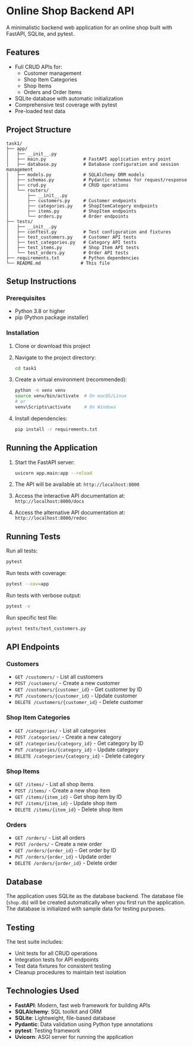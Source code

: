 # Online Shop Backend API

A minimalistic backend web application for an online shop built with FastAPI, SQLite, and pytest.

## Features

- Full CRUD APIs for:
  - Customer management
  - Shop Item Categories
  - Shop Items
  - Orders and Order Items
- SQLite database with automatic initialization
- Comprehensive test coverage with pytest
- Pre-loaded test data

## Project Structure

```
task1/
├── app/
│   ├── __init__.py
│   ├── main.py              # FastAPI application entry point
│   ├── database.py          # Database configuration and session management
│   ├── models.py            # SQLAlchemy ORM models
│   ├── schemas.py           # Pydantic schemas for request/response
│   ├── crud.py              # CRUD operations
│   └── routers/
│       ├── __init__.py
│       ├── customers.py     # Customer endpoints
│       ├── categories.py    # ShopItemCategory endpoints
│       ├── items.py         # ShopItem endpoints
│       └── orders.py        # Order endpoints
├── tests/
│   ├── __init__.py
│   ├── conftest.py          # Test configuration and fixtures
│   ├── test_customers.py    # Customer API tests
│   ├── test_categories.py   # Category API tests
│   ├── test_items.py        # Shop Item API tests
│   └── test_orders.py       # Order API tests
├── requirements.txt         # Python dependencies
└── README.md               # This file
```

## Setup Instructions

### Prerequisites

- Python 3.8 or higher
- pip (Python package installer)

### Installation

1. Clone or download this project
2. Navigate to the project directory:
   ```bash
   cd task1
   ```

3. Create a virtual environment (recommended):
   ```bash
   python -m venv venv
   source venv/bin/activate  # On macOS/Linux
   # or
   venv\Scripts\activate     # On Windows
   ```

4. Install dependencies:
   ```bash
   pip install -r requirements.txt
   ```

## Running the Application

1. Start the FastAPI server:
   ```bash
   uvicorn app.main:app --reload
   ```

2. The API will be available at: `http://localhost:8000`

3. Access the interactive API documentation at: `http://localhost:8000/docs`

4. Access the alternative API documentation at: `http://localhost:8000/redoc`

## Running Tests

Run all tests:
```bash
pytest
```

Run tests with coverage:
```bash
pytest --cov=app
```

Run tests with verbose output:
```bash
pytest -v
```

Run specific test file:
```bash
pytest tests/test_customers.py
```

## API Endpoints

### Customers
- `GET /customers/` - List all customers
- `POST /customers/` - Create a new customer
- `GET /customers/{customer_id}` - Get customer by ID
- `PUT /customers/{customer_id}` - Update customer
- `DELETE /customers/{customer_id}` - Delete customer

### Shop Item Categories
- `GET /categories/` - List all categories
- `POST /categories/` - Create a new category
- `GET /categories/{category_id}` - Get category by ID
- `PUT /categories/{category_id}` - Update category
- `DELETE /categories/{category_id}` - Delete category

### Shop Items
- `GET /items/` - List all shop items
- `POST /items/` - Create a new shop item
- `GET /items/{item_id}` - Get shop item by ID
- `PUT /items/{item_id}` - Update shop item
- `DELETE /items/{item_id}` - Delete shop item

### Orders
- `GET /orders/` - List all orders
- `POST /orders/` - Create a new order
- `GET /orders/{order_id}` - Get order by ID
- `PUT /orders/{order_id}` - Update order
- `DELETE /orders/{order_id}` - Delete order

## Database

The application uses SQLite as the database backend. The database file (`shop.db`) will be created automatically when you first run the application. The database is initialized with sample data for testing purposes.

## Testing

The test suite includes:
- Unit tests for all CRUD operations
- Integration tests for API endpoints
- Test data fixtures for consistent testing
- Cleanup procedures to maintain test isolation

## Technologies Used

- **FastAPI**: Modern, fast web framework for building APIs
- **SQLAlchemy**: SQL toolkit and ORM
- **SQLite**: Lightweight, file-based database
- **Pydantic**: Data validation using Python type annotations
- **pytest**: Testing framework
- **Uvicorn**: ASGI server for running the application
